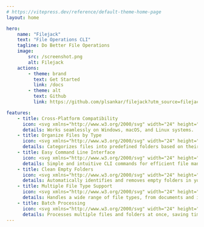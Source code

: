 ```yaml
---
# https://vitepress.dev/reference/default-theme-home-page
layout: home

hero:
    name: "Filejack"
    text: "File Operations CLI"
    tagline: Do Better File Operations
    image:
        src: /screenshot.png
        alt: Filejack
    actions:
        - theme: brand
          text: Get Started
          link: /docs
        - theme: alt
          text: Github
          link: https://github.com/plsankar/filejack?utm_source=filejackdocs&utm_medium=filejackdocs&utm_campaign=filejackdocs

features:
    - title: Cross-Platform Compatibility
      icon: <svg xmlns="http://www.w3.org/2000/svg" width="24" height="24" viewBox="0 0 24 24" fill="none" stroke="currentColor" stroke-width="2" stroke-linecap="round" stroke-linejoin="round" class="lucide lucide-laptop-minimal"><rect width="18" height="12" x="3" y="4" rx="2" ry="2"/><line x1="2" x2="22" y1="20" y2="20"/></svg>
      details: Works seamlessly on Windows, macOS, and Linux systems.
    - title: Organize Files by Type
      icon: <svg xmlns="http://www.w3.org/2000/svg" width="24" height="24" viewBox="0 0 24 24" fill="none" stroke="currentColor" stroke-width="2" stroke-linecap="round" stroke-linejoin="round" class="lucide lucide-folders"><path d="M20 17a2 2 0 0 0 2-2V9a2 2 0 0 0-2-2h-3.9a2 2 0 0 1-1.69-.9l-.81-1.2a2 2 0 0 0-1.67-.9H8a2 2 0 0 0-2 2v9a2 2 0 0 0 2 2Z"/><path d="M2 8v11a2 2 0 0 0 2 2h14"/></svg>
      details: Categorizes files into predefined folders based on their file extensions for better organization.
    - title: Easy Command Line Interface
      icon: <svg xmlns="http://www.w3.org/2000/svg" width="24" height="24" viewBox="0 0 24 24" fill="none" stroke="currentColor" stroke-width="2" stroke-linecap="round" stroke-linejoin="round" class="lucide lucide-terminal"><polyline points="4 17 10 11 4 5"/><line x1="12" x2="20" y1="19" y2="19"/></svg>
      details: Simple and intuitive CLI commands for efficient file management.
    - title: Clean Empty Folders
      icon: <svg xmlns="http://www.w3.org/2000/svg" width="24" height="24" viewBox="0 0 24 24" fill="none" stroke="currentColor" stroke-width="2" stroke-linecap="round" stroke-linejoin="round" class="lucide lucide-folder-search"><circle cx="17" cy="17" r="3"/><path d="M10.7 20H4a2 2 0 0 1-2-2V5a2 2 0 0 1 2-2h3.9a2 2 0 0 1 1.69.9l.81 1.2a2 2 0 0 0 1.67.9H20a2 2 0 0 1 2 2v4.1"/><path d="m21 21-1.5-1.5"/></svg>
      details: Automatically identifies and removes empty folders in your directory, keeping your workspace tidy.
    - title: Multiple File Type Support
      icon: <svg xmlns="http://www.w3.org/2000/svg" width="24" height="24" viewBox="0 0 24 24" fill="none" stroke="currentColor" stroke-width="2" stroke-linecap="round" stroke-linejoin="round" class="lucide lucide-file-check-2"><path d="M4 22h14a2 2 0 0 0 2-2V7l-5-5H6a2 2 0 0 0-2 2v4"/><path d="M14 2v4a2 2 0 0 0 2 2h4"/><path d="m3 15 2 2 4-4"/></svg>
      details: Handles a wide range of file types, from documents and images to videos and archives.
    - title: Batch Processing
      icon: <svg xmlns="http://www.w3.org/2000/svg" width="24" height="24" viewBox="0 0 24 24" fill="none" stroke="currentColor" stroke-width="2" stroke-linecap="round" stroke-linejoin="round" class="lucide lucide-list-checks"><path d="m3 17 2 2 4-4"/><path d="m3 7 2 2 4-4"/><path d="M13 6h8"/><path d="M13 12h8"/><path d="M13 18h8"/></svg>
      details: Processes multiple files and folders at once, saving time and effort.
---
```

